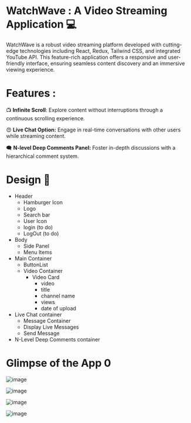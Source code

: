 # WatchWave : A Video Streaming Application 💻

WatchWave is a robust video streaming platform developed with cutting-edge technologies including React, Redux, Tailwind CSS, and integrated YouTube API. This feature-rich application offers a responsive and user-friendly interface, ensuring seamless content discovery and an immersive viewing experience.

# Features :

📺 **Infinite Scroll**: Explore content without interruptions through a continuous scrolling experience.

😍 **Live Chat Option:** Engage in real-time conversations with other users while streaming content.

🗨️ **N-level Deep Comments Panel:** Foster in-depth discussions with a hierarchical comment system.


# Design 🌵
- Header
  - Hamburger Icon
  - Logo
  - Search bar
  - User Icon
  - login (to do)
  - LogOut (to do)
- Body
  - Side Panel
  - Menu Items
- Main Container
  - ButtonList
  - Video Container 
    - Video Card
      - video
      - title
      - channel name
      - views
      - date of upload
- Live Chat container
   - Message Container
   - Display Live Messages
   - Send Message
- N-Level Deep Comments container


# Glimpse of the App 0

![image](https://github.com/Divyaa268/WatchWave/assets/117614772/f1efef27-ae08-4889-b030-f5f685fc09ab)

![image](https://github.com/Divyaa268/WatchWave/assets/117614772/db02e6e8-6e87-4115-9830-6ba3fbcdf055)

![image](https://github.com/Divyaa268/WatchWave/assets/117614772/c29a892a-fe9e-4c58-9247-15332466e76e)

![image](https://github.com/Divyaa268/WatchWave/assets/117614772/9c3177c0-c990-4d8f-a99c-1d4b8b251c0f)





